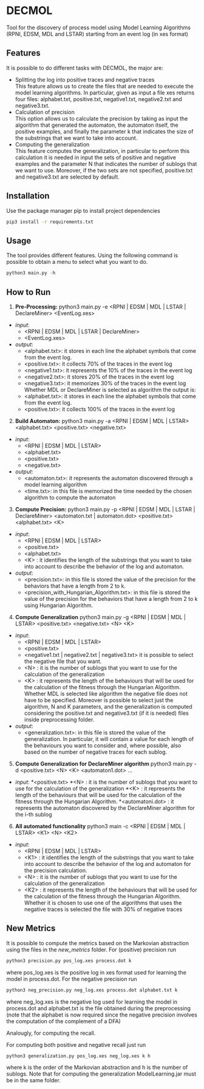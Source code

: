 # DECMOL
Tool for the discovery of process model using Model Learning Algorithms (RPNI, EDSM, MDL and LSTAR) starting from an event log (in xes format)
## Features
It is possible to do different tasks with DECMOL, the major are: 
- Splitting the log into positive traces and negative traces <br />
This feature allows us to create the files that are needed to execute the model learning algorithms. In particular, given as input a file xes returns four files: alphabet.txt, positive.txt, negative1.txt, negative2.txt and negative3.txt. 
- Calculation of precision <br />
This option allows us to calculate the precision by taking as input the algorithm that generated the automaton, the automaton itself, the positive examples, and finally the parameter k that indicates the size of the substrings that we want to take into account.  
- Computing the generalization <br />
This feature computes the generalization, in particular to perform this calculation it is needed in input the sets of positive and negative examples and the parameter N that indicates the number of sublogs that we want to use. Moreover, if the two sets are not specified, positive.txt and negative3.txt are selected by default. 

## Installation
Use the package manager pip to install project dependencies 
```bash
pip3 install -r requirements.txt
```
## Usage
The tool provides different features. Using the following command is possible to obtain a menu to select what you want to do.
```python
python3 main.py -h
```
## How to Run 
1. **Pre-Processing:** python3 main.py -e <RPNI | EDSM | MDL | LSTAR | DeclareMiner> <EventLog.xes>
* _input_:
	* <RPNI | EDSM | MDL | LSTAR | DeclareMiner>
	* <EventLog.xes>
* _output_:
	* <alphabet.txt>: it stores in each line the alphabet symbols that come from the event log. 
	* <positive.txt>: it collects 70% of the traces in the event log 
	* <negative1.txt>: it represents the 10% of the traces in the event log 
	* <negative2.txt>: it stores 20% of the traces in the event log
	* <negative3.txt>: it memorizes 30% of the traces in the event log
Whether MDL or DeclareMiner is selected as algorithm the output is:
	* <alphabet.txt>: it stores in each line the alphabet symbols that come from the event log. 
	* <positive.txt>: it collects 100% of the traces in the event log 
2. **Build Automaton:** python3 main.py -a <RPNI | EDSM | MDL | LSTAR> <alphabet.txt> <positive.txt> <negative.txt>
* _input_: 
	* <RPNI | EDSM | MDL | LSTAR>
	* <alphabet.txt> 
	* <positive.txt>
	* <negative.txt>
* _output_: 
	* <automaton.txt>: it represents the automaton discovered through a model learning algorithm 
	* <time.txt>: in this file is memorized the time needed by the chosen algorithm to compute the automaton
3. **Compute Precision:** python3 main.py -p <RPNI | EDSM | MDL | LSTAR | DeclareMiner> <automaton.txt | automaton.dot> <positive.txt> <alphabet.txt> &lt;K&gt;  
* _input_:
	* <RPNI | EDSM | MDL | LSTAR> 
	* <positive.txt>
	* <alphabet.txt>
	* &lt;K&gt; : it identifies the length of the substrings that you want to take into account to describe the behavior of the log and automaton.
* _output_:
	* <precision.txt>: in this file is stored the value of the precision for the behaviors that have a length from 2 to k.
	* <precision_with_Hungarian_Algorithm.txt>: in this file is stored the value of the precision for the behaviors that have a length from 2 to k using Hungarian Algorithm.
4. **Compute Generalization** python3 main.py -g <RPNI | EDSM | MDL | LSTAR> <positive.txt> <negative.txt> &lt;N&gt; &lt;K&gt; 
* _input_:
	* <RPNI | EDSM | MDL | LSTAR> 
	* <positive.txt>
	* <negative1.txt | negative2.txt | negative3.txt> it is possible to select the negative file that you want.
	* &lt;N&gt; : it is the number of sublogs that you want to use for the calculation of the generalization
	* &lt;K&gt; : it represents the length of the behaviours that will be used for the calculation of the fitness through the Hungarian Algorithm.
Whether MDL is selected like algorithm the negative file does not have to be specified. Moreover is possible to select just the algorithm, N and K parameters, and the generalization is computed considering the positive.txt and negative3.txt (if it is needed) files inside preprocessing folder.
* _output_:
	* <generalization.txt>: in this file is stored the value of the generalization. In particular, it will contain a value for each length of the behaviours you want to consider and, where possible, also based on the number of negative traces for each sublog. 
5. **Compute Generalization for DeclareMiner algorithm** python3 main.py -d <positive.txt> &lt;N&gt; &lt;K&gt; <automaton1.dot> ... <automatonN> 
* _input_:
	*<positive.txt>
	*&lt;N&gt; : it is the number of sublogs that you want to use for the calculation of the generalization
	*&lt;K&gt; : it represents the length of the behaviours that will be used for the calculation of the fitness through the Hungarian Algorithm.
	*<automatoni.dot> : it represents the automaton discovered by the DeclareMiner algorithm for the i-th sublog
6. **All automated functionality** python3 main -c <RPNI | EDSM | MDL | LSTAR> &lt;K1&gt; &lt;N&gt; &lt;K2&gt; <EventLog> 
* _input_:
	* <RPNI | EDSM | MDL | LSTAR> 
	* &lt;K1&gt; : it identifies the length of the substrings that you want to take into account to describe the behavior of the log and automaton for the precision calculation.
	* &lt;N&gt; : it is the number of sublogs that you want to use for the calculation of the generalization
	* &lt;K2&gt; : it represents the length of the behaviours that will be used for the calculation of the fitness through the Hungarian Algorithm.
Whether it is chosen to use one of the algorithms that uses the negative traces is selected the file with 30% of negative traces
	
## New Metrics
It is possible to compute the metrics based on the Markovian abstraction using the files in the *new_metrics* folder. For (positive) precision run
```python
python3 precision.py pos_log.xes process.dot k
```
where pos_log.xes is the positive log in xes format used for learning the model in process.dot.
For the negative precision run
```python
python3 neg_precision.py neg_log.xes process.dot alphabet.txt k
```
where neg_log.xes is the negative log used for learning the model in process.dot and alphabet.txt is the file obtained during the preprocessing (note that the alphabet is now required since the negative precision involves the computation of the complement of a DFA)
	
Analougly, for computing the recall.

For computing both positive and negative recall just run
```python
python3 generalization.py pos_log.xes neg_log.xes k h
```	
where k is the order of the Markovian abstraction and h is the number of sublogs. Note that for computing the generalization ModelLearning.jar must be in the same folder.


	
 
